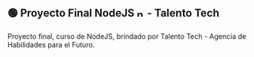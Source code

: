 ## 🟢 Proyecto Final NodeJS <img src="https://cdn.jsdelivr.net/gh/devicons/devicon/icons/nodejs/nodejs-original.svg" alt="nodejs" width="16" height="16"/> - Talento Tech

Proyecto final, curso de NodeJS, brindado por Talento Tech - Agencia de Habilidades para el Futuro.
